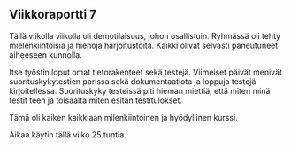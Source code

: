 ## Viikkoraportti 7

Tällä viikolla viikolla oli demotilaisuus, johon osallistuin. Ryhmässä oli tehty mielenkiintoisia ja hienoja harjoitustöitä.
Kaikki olivat selvästi paneutuneet aiheeseen kunnolla.

Itse työstin loput omat tietorakenteet sekä testejä. Viimeiset päivät menivät suorituskykytestien parissa sekä dokumentaatiota
ja loppuja testejä kirjoitellessa. Suorituskyky testeissä piti hieman miettiä, että miten minä testit teen ja toisaalta miten
esitän testitulokset.

Tämä oli kaiken kaikkiaan milenkiintoinen ja hyödyllinen kurssi.

Aikaa käytin tällä viiko 25 tuntia.
